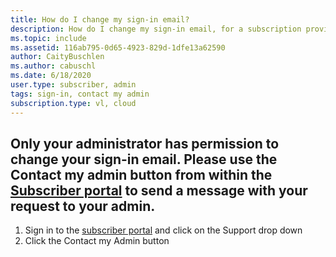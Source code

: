 ```yaml
---
title: How do I change my sign-in email?
description: How do I change my sign-in email, for a subscription provided by my company 
ms.topic: include
ms.assetid: 116ab795-0d65-4923-829d-1dfe13a62590
author: CaityBuschlen
ms.author: cabuschl
ms.date: 6/18/2020
user.type: subscriber, admin
tags: sign-in, contact my admin
subscription.type: vl, cloud
---
```


## Only your administrator has permission to change your sign-in email. Please use the Contact my admin button from within the [Subscriber portal](https://my.visualstudio.com/benefits) to send a message with your request to your admin. 
1. Sign in to the [subscriber portal](https://my.visualstudio.com/benefits) and click on the Support drop down
2. Click the Contact my Admin button
